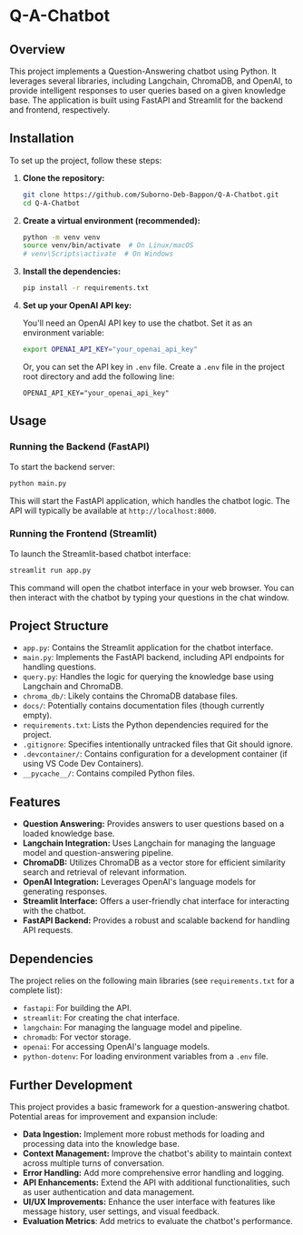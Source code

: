 # Q-A-Chatbot

## Overview

This project implements a Question-Answering chatbot using Python. It leverages several libraries, including Langchain, ChromaDB, and OpenAI, to provide intelligent responses to user queries based on a given knowledge base. The application is built using FastAPI and Streamlit for the backend and frontend, respectively.

## Installation

To set up the project, follow these steps:

1.  **Clone the repository:**

    ```bash
    git clone https://github.com/Suborno-Deb-Bappon/Q-A-Chatbot.git
    cd Q-A-Chatbot
    ```

2.  **Create a virtual environment (recommended):**

    ```bash
    python -m venv venv
    source venv/bin/activate  # On Linux/macOS
    # venv\Scripts\activate  # On Windows
    ```

3.  **Install the dependencies:**

    ```bash
    pip install -r requirements.txt
    ```

4.  **Set up your OpenAI API key:**

    You'll need an OpenAI API key to use the chatbot. Set it as an environment variable:

    ```bash
    export OPENAI_API_KEY="your_openai_api_key"
    ```

    Or, you can set the API key in `.env` file. Create a `.env` file in the project root directory and add the following line:

    ```
    OPENAI_API_KEY="your_openai_api_key"
    ```

## Usage

### Running the Backend (FastAPI)

To start the backend server:

```bash
python main.py
```

This will start the FastAPI application, which handles the chatbot logic. The API will typically be available at `http://localhost:8000`.

### Running the Frontend (Streamlit)

To launch the Streamlit-based chatbot interface:

```bash
streamlit run app.py
```

This command will open the chatbot interface in your web browser. You can then interact with the chatbot by typing your questions in the chat window.

## Project Structure

*   `app.py`: Contains the Streamlit application for the chatbot interface.
*   `main.py`: Implements the FastAPI backend, including API endpoints for handling questions.
*   `query.py`: Handles the logic for querying the knowledge base using Langchain and ChromaDB.
*   `chroma_db/`: Likely contains the ChromaDB database files.
*   `docs/`:  Potentially contains documentation files (though currently empty).
*   `requirements.txt`: Lists the Python dependencies required for the project.
*   `.gitignore`: Specifies intentionally untracked files that Git should ignore.
*   `.devcontainer/`: Contains configuration for a development container (if using VS Code Dev Containers).
*   `__pycache__/`: Contains compiled Python files.

## Features

*   **Question Answering:** Provides answers to user questions based on a loaded knowledge base.
*   **Langchain Integration:** Uses Langchain for managing the language model and question-answering pipeline.
*   **ChromaDB:** Utilizes ChromaDB as a vector store for efficient similarity search and retrieval of relevant information.
*   **OpenAI Integration:** Leverages OpenAI's language models for generating responses.
*   **Streamlit Interface:** Offers a user-friendly chat interface for interacting with the chatbot.
*   **FastAPI Backend:** Provides a robust and scalable backend for handling API requests.

## Dependencies

The project relies on the following main libraries (see `requirements.txt` for a complete list):

*   `fastapi`: For building the API.
*   `streamlit`: For creating the chat interface.
*   `langchain`: For managing the language model and pipeline.
*   `chromadb`: For vector storage.
*   `openai`: For accessing OpenAI's language models.
*   `python-dotenv`: For loading environment variables from a `.env` file.

## Further Development

This project provides a basic framework for a question-answering chatbot. Potential areas for improvement and expansion include:

*   **Data Ingestion:** Implement more robust methods for loading and processing data into the knowledge base.
*   **Context Management:** Improve the chatbot's ability to maintain context across multiple turns of conversation.
*   **Error Handling:** Add more comprehensive error handling and logging.
*   **API Enhancements:** Extend the API with additional functionalities, such as user authentication and data management.
*   **UI/UX Improvements:** Enhance the user interface with features like message history, user settings, and visual feedback.
*   **Evaluation Metrics**: Add metrics to evaluate the chatbot's performance.